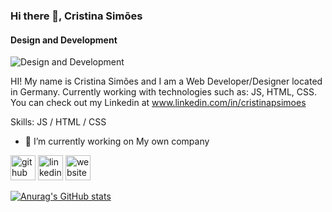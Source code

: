 ### Hi there 👋, Cristina Simões
#### Design and Development
![Design and Development](https://media-exp1.licdn.com/dms/image/C5616AQHVNNgMc96FYQ/profile-displaybackgroundimage-shrink_200_800/0/1616010173057?e=1621468800&v=beta&t=OueNed0fEEo_QM9fhVpCxflcpPgwdF-oCR_GhSYyoJc)

HI! My name is Cristina Simões and I am a Web Developer/Designer located in Germany. Currently working with technologies such as: JS, HTML, CSS. You can check out my Linkedin at www.linkedin.com/in/cristinapsimoes

Skills: JS / HTML / CSS

- 🔭 I’m currently working on My own company 


[<img src='https://cdn.jsdelivr.net/npm/simple-icons@3.0.1/icons/github.svg' alt='github' height='40'>](https://github.com/cristinasimoes)  [<img src='https://cdn.jsdelivr.net/npm/simple-icons@3.0.1/icons/linkedin.svg' alt='linkedin' height='40'>](https://www.linkedin.com/in/cristinapsimoes/)  [<img src='https://cdn.jsdelivr.net/npm/simple-icons@3.0.1/icons/icloud.svg' alt='website' height='40'>](simoeswebdevelopment@gmail.com)  



[![Anurag's GitHub stats](https://github-readme-stats.vercel.app/api?username=cristinasimoes)](https://github.com/anuraghazra/github-readme-stats)


